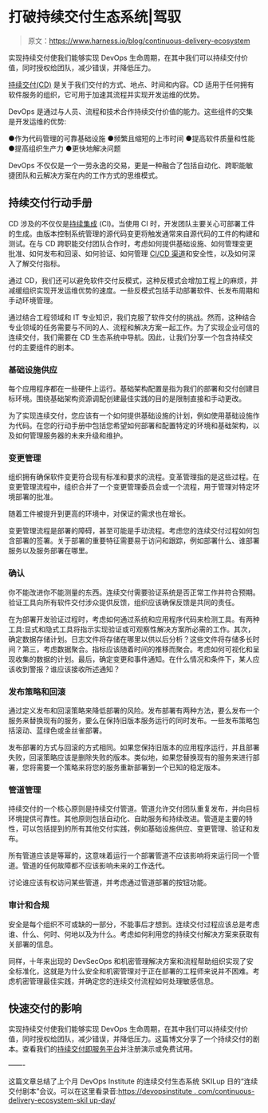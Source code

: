 # 打破持续交付生态系统|驾驭

> 原文：<https://www.harness.io/blog/continuous-delivery-ecosystem>

实现持续交付使我们能够实现 DevOps 生命周期，在其中我们可以持续交付价值，同时授权给团队，减少错误，并降低压力。

[持续交付(CD)](https://harness.io/blog/what-is-continuous-delivery/) 是关于我们交付的方式、地点、时间和内容。CD 适用于任何拥有软件服务的组织，它可用于加速其流程并实现开发运维的优势。

DevOps 是通过与人员、流程和技术合作持续交付价值的能力。这些组件的交集是开发运维的优势:

●作为代码管理的可靠基础设施
●频繁且缩短的上市时间
●提高软件质量和性能
●提高组织生产力
●更快地解决问题

DevOps 不仅仅是一个一劳永逸的交易，更是一种融合了包括自动化、跨职能敏捷团队和云解决方案在内的工作方式的思维模式。

## 持续交付行动手册

CD 涉及的不仅仅是[持续集成](https://harness.io/blog/what-is-continuous-integration/) (CI)。当使用 CI 时，开发团队主要关心可部署工件的生成。由版本控制系统管理的源代码变更将触发通常来自源代码的工件的构建和测试。在与 CD 跨职能交付团队合作时，考虑如何提供基础设施、如何管理变更批准、如何发布和回滚、如何验证、如何管理 [CI/CD 渠道](https://harness.io/blog/ci-cd-pipeline//)和安全性，以及如何深入了解交付指标。

通过 CD，我们还可以避免软件交付反模式，这种反模式会增加工程上的麻烦，并减缓组织实现开发运维优势的速度。一些反模式包括手动部署软件、长发布周期和手动环境管理。

通过结合工程领域和 IT 专业知识，我们克服了软件交付的挑战。然而，这种结合专业领域的任务需要与不同的人、流程和解决方案一起工作。为了实现企业可信的连续交付，我们需要在 CD 生态系统中导航。因此，让我们分享一个包含持续交付的主要组件的剧本。

### 基础设施供应

每个应用程序都在一些硬件上运行。基础架构配置是指为我们的部署和交付创建目标环境。围绕基础架构资源调配创建最佳实践的目的是限制直接和手动更改。

为了实现连续交付，您应该有一个如何提供基础设施的计划，例如使用基础设施作为代码。在您的行动手册中包括您希望如何部署和配置特定的环境和基础架构，以及如何管理服务器的未来升级和维护。

### 变更管理

组织拥有确保软件变更符合现有标准和要求的流程。变革管理指的是这些过程。在变更管理流程中，组织合并了一个变更管理委员会或一个流程，用于管理对特定环境部署的批准。

随着工件被提升到更高的环境中，对保证的需求也在增长。

变更管理流程是部署的障碍，甚至可能是手动流程。考虑您的连续交付过程如何包含部署的签署。关于部署的重要特征需要易于访问和跟踪，例如部署什么、谁部署服务以及服务部署在哪里。

### 确认

你不能改进你不能测量的东西。连续交付需要验证系统是否正常工作并符合预期。验证工具向所有软件交付涉众提供反馈，组织应该确保反馈是共同的责任。

在为部署开发验证过程时，考虑如何通过系统和应用程序代码来检测工具。有两种工具:显式和隐式工具将指示实现验证或可观察性解决方案所必需的工作。其次，确定数据存储计划。日志文件将存储在哪里以供以后分析？这些文件将存储多长时间？第三，考虑数据聚合。指标应该随着时间的推移而聚合。考虑如何可视化和呈现收集的数据的计划。最后，确定变更和事件通知。在什么情况和条件下，某人应该收到警报？谁应该接收所述通知？

### 发布策略和回滚

通过定义发布和回滚策略来降低部署的风险。发布部署有两种方法，要么发布一个服务来替换现有的服务，要么在保持旧版本服务运行的同时发布。一些发布策略包括滚动、蓝绿色或金丝雀部署。

发布部署的方式与回滚的方式相同。如果您保持旧版本的应用程序运行，并且部署失败，回滚策略应该是删除失败的版本。类似地，如果您替换现有的服务来进行部署，您将需要一个策略来将您的服务重新部署到一个已知的稳定版本。

### 管道管理

持续交付的一个核心原则是持续交付管道。管道允许交付团队重复发布，并向目标环境提供可靠性。其他原则包括自动化、自助服务和持续改进。管道是主要的特性，可以包括提到的所有其他交付实践，例如基础设施供应、变更管理、验证和发布。

所有管道应该是等幂的，这意味着运行一个部署管道不应该影响将来运行同一个管道。管道的任何故障都不应该影响未来的工作迭代。

讨论谁应该有权访问某些管道，并考虑通过管道部署的按钮功能。

### 审计和合规

安全是每个组织不可或缺的一部分，不能事后才想到。连续交付过程应该总是考虑谁、什么、何时、何地以及为什么。考虑如何利用您的持续交付解决方案来获取有关部署的信息。

同样，十年来出现的 DevSecOps 和机密管理解决方案和流程帮助组织实现了安全标准化，这就是为什么安全和机密管理对于正在部署的工程师来说并不困难。考虑机密管理最佳实践，并确定您的连续交付流程如何处理敏感信息。

## 快速交付的影响

实现持续交付使我们能够实现 DevOps 生命周期，在其中我们可以持续交付价值，同时授权给团队，减少错误，并降低压力。这篇博文分享了一个持续交付的剧本。查看我们的[持续交付即服务平台](https://harness.io/platform/continuous-delivery/)并注册演示或免费试用。

——-

这篇文章总结了上个月 DevOps Institute 的连续交付生态系统 SKILup 日的“连续交付剧本”会议。可以在这里看录音:[https://devopsinstitute . com/continuous-delivery-ecosystem-skil up-day/](https://devopsinstitute.com/continuous-delivery-ecosystem-skilup-day/)